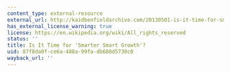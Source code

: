 ```yaml
---
content_type: external-resource
external_url: http://kaidbenfieldarchive.com/20130501-is-it-time-for-smarter-smart-growth.html
has_external_license_warning: true
license: https://en.wikipedia.org/wiki/All_rights_reserved
status: ''
title: Is It Time for 'Smarter Smart Growth'?
uid: 87f8da0f-ce6a-488a-99fa-db680d5730c0
wayback_url: ''
---
```

